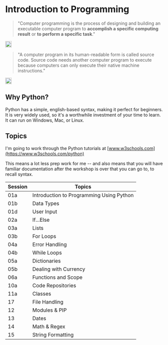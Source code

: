 
# Introduction to Programming


> "Computer programming is the process of designing and building an executable computer program to **accomplish a specific computing result** or **to perform a specific task**."
<a href="https://en.wikipedia.org/wiki/Computer_programming">
  <img src="https://upload.wikimedia.org/wikipedia/commons/thumb/2/2c/Tango_style_Wikipedia_Icon.svg/1024px-Tango_style_Wikipedia_Icon.svg.png" alt="Wikipedia" width="20"/>
</a> 

> "A computer program in its human-readable form is called source code. Source code needs another computer program to execute because computers can only execute their native machine instructions."
<a href="https://en.wikipedia.org/wiki/Computer_program">
  <img src="https://upload.wikimedia.org/wikipedia/commons/thumb/2/2c/Tango_style_Wikipedia_Icon.svg/1024px-Tango_style_Wikipedia_Icon.svg.png" alt="Wikipedia" width="20"/>
</a>


## Why Python?

Python has a simple, english-based syntax, making it perfect for beginners.
It is very widely used, so it's a worthwhile investment of your time to learn.
It can run on Windows, Mac, or Linux.

## Topics
I'm going to work through the Python tutorials at [www.w3schools.com](https://www.w3schools.com/python)

This means a lot less prep work for me -- and also means that you will have familiar documentation after the workshop is over that you can go to, to recall syntax.

|Session|Topics                                    |
|-------|------------------------------------------|
|01a    |Introduction to Programming Using Python  |
|01b    |Data Types                                |
|01d    |User Input                                |
|02a    |If...Else                                 |
|03a    |Lists                                     |
|03b    |For Loops                                 |
|04a    |Error Handling                            |
|04b    |While Loops                               |
|05a    |Dictionaries                              |
|05b    |Dealing with Currency                     |
|06a    |Functions and Scope                       |
|10a    |Code Repositories                         |
|11a    |Classes                                   |
|17     |File Handling                             |
|12     |Modules & PIP                             |
|13     |Dates                                     |
|14     |Math & Regex                              |
|15     |String Formatting                         |